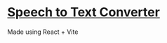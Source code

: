 # [Speech to Text Converter](https://speech-to-text-converter-azure.vercel.app/)
Made using React + Vite


